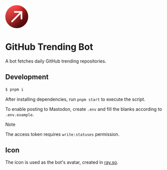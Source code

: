 <img src="./assets/icon-rounded.svg" alt="Icon" height="72">

# GitHub Trending Bot

A bot fetches daily GitHub trending repositories.

## Development

```sh
$ pnpm i
```

After installing dependencies, run `pnpm start` to execute the script.

To enable posting to Mastodon, create `.env` and fill the blanks according to `.env.example`.

> [!NOTE]
> The access token requires `write:statuses` permission.

## Icon

The icon is used as the bot's avatar, created in [ray.so](https://www.ray.so/icon?fileName=icon&icon=arrow-ne&backgroundRadius=0&backgroundStrokeSize=0&backgroundStrokeColor=%23722020&backgroundRadialGlare=true&backgroundNoiseTexture=true&backgroundNoiseTextureOpacity=25&backgroundStrokeOpacity=100&backgroundPosition=50%25%2C0%25&backgroundSpread=100&backgroundAngle=30&iconSize=400&iconOffsetX=0&iconOffsetY=0&selectedPresetIndex=null&customSvg=undefined&backgroundFillType=Linear&backgroundStartColor=%23D43636&backgroundEndColor=%23470707&iconColor=%23FFF0F0).
